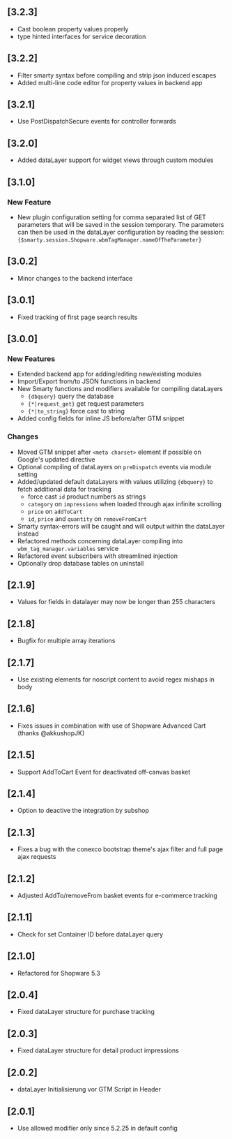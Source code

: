 ## [3.2.3]
- Cast boolean property values properly
- type hinted interfaces for service decoration

## [3.2.2]
- Filter smarty syntax before compiling and strip json induced escapes
- Added multi-line code editor for property values in backend app

## [3.2.1]
- Use PostDispatchSecure events for controller forwards

## [3.2.0]
- Added dataLayer support for widget views through custom modules

## [3.1.0]
### New Feature

- New plugin configuration setting for comma separated list of GET parameters that will be saved in the session temporary.
  The parameters can then be used in the dataLayer configuration by reading the session:
  `{$smarty.session.Shopware.wbmTagManager.nameOfTheParameter}`

## [3.0.2]

- Minor changes to the backend interface

## [3.0.1]

- Fixed tracking of first page search results

## [3.0.0]
### New Features

- Extended backend app for adding/editing new/existing modules
- Import/Export from/to JSON functions in backend
- New Smarty functions and modifiers available for compiling dataLayers
  - `{dbquery}` query the database
  - `{*|request_get}` get request parameters
  - `{*|to_string}` force cast to string
- Added config fields for inline JS before/after GTM snippet

### Changes

- Moved GTM snippet after `<meta charset>` element if possible on Google's updated directive
- Optional compiling of dataLayers on `preDispatch` events via module setting
- Added/updated default dataLayers with values utilizing `{dbquery}` to fetch additional data for tracking
  - force cast `id` product numbers as strings
  - `category` on `impressions` when loaded through ajax infinite scrolling
  - `price` on `addToCart`
  - `id`, `price` and `quantity` on `removeFromCart`
- Smarty syntax-errors will be caught and will output within the dataLayer instead
- Refactored methods concerning dataLayer compiling into `wbm_tag_manager.variables` service
- Refactored event subscribers with streamlined injection
- Optionally drop database tables on uninstall

## [2.1.9]

- Values for fields in datalayer may now be longer than 255 characters

## [2.1.8]

- Bugfix for multiple array iterations

## [2.1.7]

- Use existing elements for noscript content to avoid regex mishaps in body

## [2.1.6]

- Fixes issues in combination with use of Shopware Advanced Cart (thanks @akkushopJK)

## [2.1.5]

- Support AddToCart Event for deactivated off-canvas basket

## [2.1.4]

- Option to deactive the integration by subshop

## [2.1.3]

- Fixes a bug with the conexco bootstrap theme's ajax filter and full page ajax requests

## [2.1.2]

- Adjusted AddTo/removeFrom basket events for e-commerce tracking

## [2.1.1]

- Check for set Container ID before dataLayer query

## [2.1.0]

- Refactored for Shopware 5.3

## [2.0.4]

- Fixed dataLayer structure for purchase tracking

## [2.0.3]

- Fixed dataLayer structure for detail product impressions

## [2.0.2]

- dataLayer Initialisierung vor GTM Script in Header

## [2.0.1]

- Use allowed modifier only since 5.2.25 in default config
